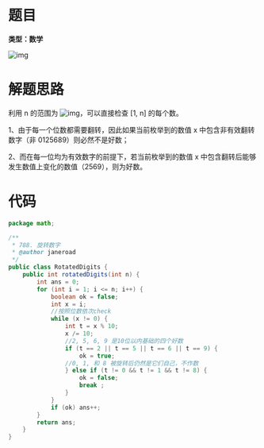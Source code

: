 # 题目

**类型：数学**

![img](https://cdn.nlark.com/yuque/0/2022/png/2941598/1664111742102-301739f3-5f37-452f-81c6-f0f42d243f40.png)



# 解题思路

利用 n 的范围为 ![img](https://cdn.nlark.com/yuque/__latex/256d45abe0b5613b79e6071ca43b7da0.svg)，可以直接检查 [1, n] 的每个数。



1、由于每一个位数都需要翻转，因此如果当前枚举到的数值 x 中包含非有效翻转数字（非 0125689）则必然不是好数；

2、而在每一位均为有效数字的前提下，若当前枚举到的数值 x 中包含翻转后能够发生数值上变化的数值（2569），则为好数。



 

# 代码

```java
package math;

/**
 * 788. 旋转数字
 * @author janeroad
 */
public class RotatedDigits {
    public int rotatedDigits(int n) {
        int ans = 0;
        for (int i = 1; i <= n; i++) {
            boolean ok = false;
            int x = i;
            //按照位数依次check
            while (x != 0) {
                int t = x % 10;
                x /= 10;
                //2, 5, 6, 9 是10位以内基础的四个好数
                if (t == 2 || t == 5 || t == 6 || t == 9) {
                    ok = true;
                //0, 1, 和 8 被旋转后仍然是它们自己，不作数
                } else if (t != 0 && t != 1 && t != 8) {
                    ok = false;
                    break ;
                }
            }
            if (ok) ans++;
        }
        return ans;
    }
}
```